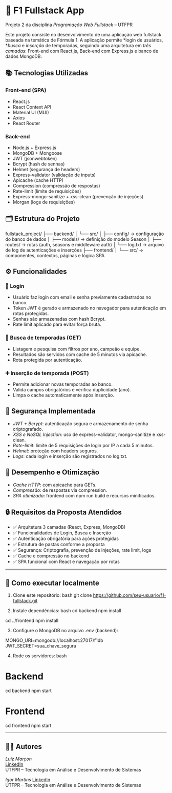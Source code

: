# 🏁 F1 Fullstack App

Projeto 2 da disciplina *Programação Web Fullstack* – UTFPR

Este projeto consiste no desenvolvimento de uma aplicação web fullstack baseada na temática de Fórmula 1. A aplicação permite *login de usuários, **busca* e *inserção* de temporadas, seguindo uma arquitetura em *três camadas*: Front-end com React.js, Back-end com Express.js e banco de dados MongoDB.

## 📚 Tecnologias Utilizadas

### Front-end (SPA)
- React.js
- React Context API
- Material UI (MUI)
- Axios
- React Router

### Back-end
- Node.js + Express.js
- MongoDB + Mongoose
- JWT (jsonwebtoken)
- Bcrypt (hash de senhas)
- Helmet (segurança de headers)
- Express-validator (validação de inputs)
- Apicache (cache HTTP)
- Compression (compressão de respostas)
- Rate-limit (limite de requisições)
- Express-mongo-sanitize + xss-clean (prevenção de injeções)
- Morgan (logs de requisições)

## 🗂 Estrutura do Projeto


fullstack_project/
├── backend/
│   └── src/
│       ├── config/      → configuração do banco de dados
│       ├── models/      → definição do modelo Season
│       ├── routes/      → rotas (auth, seasons e middleware auth)
│       └── log.txt      → arquivo de log de autenticações e inserções
├── frontend/
│   └── src/             → componentes, contextos, páginas e lógica SPA


## ⚙ Funcionalidades

### 🔐 Login
- Usuário faz login com email e senha previamente cadastrados no banco.
- Token JWT é gerado e armazenado no navegador para autenticação em rotas protegidas.
- Senhas são armazenadas com hash Bcrypt.
- Rate limit aplicado para evitar força bruta.

### 🔎 Busca de temporadas (GET)
- Listagem e pesquisa com filtros por ano, campeão e equipe.
- Resultados são servidos com cache de 5 minutos via apicache.
- Rota protegida por autenticação.

### ➕ Inserção de temporada (POST)
- Permite adicionar novas temporadas ao banco.
- Valida campos obrigatórios e verifica duplicidade (ano).
- Limpa o cache automaticamente após inserção.

## 🔐 Segurança Implementada

- *JWT + Bcrypt*: autenticação segura e armazenamento de senha criptografado.
- *XSS e NoSQL Injection*: uso de express-validator, mongo-sanitize e xss-clean.
- *Rate-limit*: limite de 5 requisições de login por IP a cada 5 minutos.
- *Helmet*: proteção com headers seguros.
- *Logs*: cada login e inserção são registrados no log.txt.

## 🚀 Desempenho e Otimização

- *Cache HTTP*: com apicache para GETs.
- *Compressão*: de respostas via compression.
- *SPA otimizada*: frontend com npm run build e recursos minificados.

## 🔒 Requisitos da Proposta Atendidos

- ✅ Arquitetura 3 camadas (React, Express, MongoDB)
- ✅ Funcionalidades de Login, Busca e Inserção
- ✅ Autenticação obrigatória para ações protegidas
- ✅ Estrutura de pastas conforme a proposta
- ✅ Segurança: Criptografia, prevenção de injeções, rate limit, logs
- ✅ Cache e compressão no backend
- ✅ SPA funcional com React e navegação por rotas
---

## 📌 Como executar localmente

1. Clone este repositório:
bash
git clone https://github.com/seu-usuario/f1-fullstack.git


2. Instale dependências:
bash
cd backend
npm install

cd ../frontend
npm install


3. Configure o MongoDB no arquivo .env (backend):

MONGO_URI=mongodb://localhost:27017/f1db
JWT_SECRET=sua_chave_segura


4. Rode os servidores:
bash
# Backend
cd backend
npm start

# Frontend
cd frontend
npm start


---

## 👨‍💻 Autores

*Luiz Marçon*  
[LinkedIn](https://linkedin.com/in/luiz-marçon)  
UTFPR – Tecnologia em Análise e Desenvolvimento de Sistemas

*Igor Martins*
[LinkedIn](https://www.linkedin.com/in/igor-martins-127b2828b/)  
UTFPR – Tecnologia em Análise e Desenvolvimento de Sistemas
